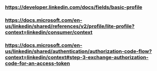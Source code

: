 ### https://developer.linkedin.com/docs/fields/basic-profile
### https://docs.microsoft.com/en-us/linkedin/shared/references/v2/profile/lite-profile?context=linkedin/consumer/context
### https://docs.microsoft.com/en-us/linkedin/shared/authentication/authorization-code-flow?context=linkedin/context#step-3-exchange-authorization-code-for-an-access-token
